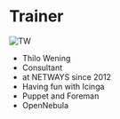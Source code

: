 <!SLIDE noprint smbullets>

# Trainer
<img id="staff" src="/image/global/_images/netways/staff/TW.jpg" alt="TW">

* Thilo Wening
 * Consultant
 * at NETWAYS since 2012
 * Having fun with Icinga
 * Puppet and Foreman
 * OpenNebula
